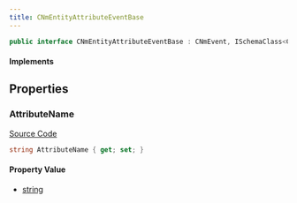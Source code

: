 ```yaml
---
title: CNmEntityAttributeEventBase
---
```


```csharp
public interface CNmEntityAttributeEventBase : CNmEvent, ISchemaClass<CNmEvent>, ISchemaClass<CNmEntityAttributeEventBase>, ISchemaField, ISchemaClass, INativeHandle
```

#### Implements

## Properties

### AttributeName

[Source Code](https://github.com/swiftly-solution/swiftlys2/blob/beta/managed/src/SwiftlyS2.Generated/Schemas/Interfaces/CNmEntityAttributeEventBase.cs#L16)

```csharp
string AttributeName { get; set; }
```

#### Property Value

- [string](https://learn.microsoft.com/dotnet/api/system.string)

